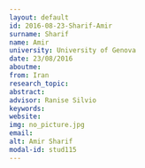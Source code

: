 ```yaml
---
layout: default 
id: 2016-08-23-Sharif-Amir
surname: Sharif
name: Amir
university: University of Genova
date: 23/08/2016
aboutme: 
from: Iran
research_topic: 
abstract: 
advisor: Ranise Silvio
keywords: 
website: 
img: no_picture.jpg
email: 
alt: Amir Sharif
modal-id: stud115
---
```

